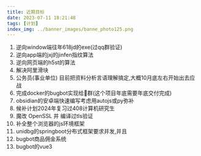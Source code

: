 ```yaml
---
title: 近期目标
date: 2023-07-11 18:21:48
tags: [计划]
index_img: ../banner_images/banne_photo125.png
---
```


1. 逆向window端往年618jd的exe(过qq群验证)
2. 逆向app端的jxj的jinfen指纹算法
3. 逆向网页端的h5st的算法
4. 解决阿里滑块
5. 公务员(事业单位)   目前把资料分析言语理解搞定,大概10月底左右开始出去应战
6. 完成docker的bugbot实现给🐏群(这个项目年底需要年底交付完成)
7. obsidian的安卓端快速编写考虑用autojs或py弥补
8. 候补计划2024年复习过408计算机研究生
9. 魔改 OpenSSL 并 编译过tls验证
10. 补全整个浏览器的js环境框架
11. unidbg的springboot分布式框架要求并发,并且
12. bugbot商品佣金系统
13. bugbot的vue3